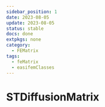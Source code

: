 ```yaml
---
sidebar_position: 1
date: 2023-08-05 
update: 2023-08-05 
status: stable
docs: done
extpkgs: none
category: 
  - FEMatrix
tags: 
  - feMatrix
  - easifemClasses
---
```


# STDiffusionMatrix
